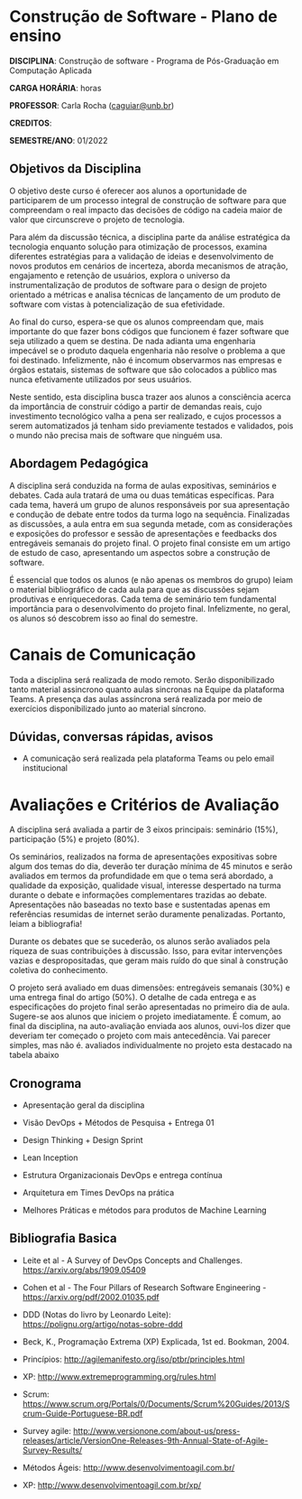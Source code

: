 
# Construção de Software - Plano de ensino

**DISCIPLINA**: Construção de software - Programa de Pós-Graduação em Computação Aplicada

**CARGA HORÁRIA**:  horas

**PROFESSOR**: Carla Rocha (caguiar@unb.br)

**CREDITOS**: 

**SEMESTRE/ANO**: 01/2022



## Objetivos da Disciplina

O objetivo deste curso é oferecer aos alunos a oportunidade de participarem de um processo integral de construção de software para que compreendam o real impacto das decisões de código na cadeia maior de valor que circunscreve o projeto de tecnologia.

Para além da discussão técnica, a disciplina parte da análise estratégica da tecnologia enquanto solução para otimização de processos, examina diferentes estratégias para a validação de ideias e desenvolvimento de novos produtos em cenários de incerteza, aborda mecanismos de atração, engajamento e retenção de usuários, explora o universo da instrumentalização de produtos de software para o design de projeto orientado a métricas e analisa técnicas de lançamento de um produto de software com vistas à potencialização de sua efetividade.

Ao final do curso, espera-se que os alunos compreendam que, mais importante do que fazer bons códigos que funcionem é fazer software que seja utilizado a quem se destina. De nada adianta uma engenharia impecável se o produto daquela engenharia não resolve o problema a que foi destinado. Infelizmente, não é incomum observarmos nas empresas e órgãos estatais, sistemas de software que são colocados a público mas nunca efetivamente utilizados por seus usuários.

Neste sentido, esta disciplina busca trazer aos alunos a consciência acerca da importância de construir código a partir de demandas reais, cujo investimento tecnológico valha a pena ser realizado, e cujos processos a serem automatizados já tenham sido previamente testados e validados, pois o mundo não precisa mais de software que ninguém usa.

 ## Abordagem Pedagógica
 
A disciplina será conduzida na forma de aulas expositivas, seminários e debates. Cada aula tratará de uma ou duas temáticas específicas. Para cada tema, haverá um grupo de alunos responsáveis por sua apresentação e condução de debate entre todos da turma logo na sequência. Finalizadas as discussões, a aula entra em sua segunda metade, com as considerações e exposições do professor e sessão de apresentações e feedbacks dos entregáveis semanais do projeto final. O projeto final consiste em um artigo de estudo de caso, apresentando um aspectos sobre a  construção de software.

É essencial que todos os alunos (e não apenas os membros do grupo) leiam o material bibliográfico de cada aula para que as discussões sejam produtivas e enriquecedoras. Cada tema de seminário tem fundamental importância para o desenvolvimento do projeto final. Infelizmente, no geral, os alunos só descobrem isso ao final do semestre.


# Canais de Comunicação
Toda a disciplina será realizada de modo remoto. Serão disponibilizado tanto material assincrono quanto aulas sincronas na Equipe da plataforma Teams. A presença das aulas assíncrona será realizada por meio de exercícios disponibilizado junto ao material síncrono. 


## Dúvidas, conversas rápidas, avisos
- A comunicação será realizada pela plataforma Teams ou pelo email institucional


# Avaliações e Critérios de Avaliação
A disciplina será avaliada a partir de 3 eixos principais: seminário (15%), participação (5%) e projeto (80%).

Os seminários, realizados na forma de apresentações expositivas sobre algum dos temas do dia, deverão ter duração mínima de 45 minutos e serão avaliados em termos da profundidade em que o tema será abordado, a qualidade da exposição, qualidade visual, interesse despertado na turma durante o debate e informações complementares trazidas ao debate. Apresentações não baseadas no texto base e sustentadas apenas em referências resumidas de internet serão duramente penalizadas. Portanto, leiam a bibliografia!

Durante os debates que se sucederão, os alunos serão avaliados pela riqueza de suas contribuições à discussão. Isso, para evitar intervenções vazias e despropositadas, que geram mais ruído do que sinal à construção coletiva do conhecimento.

O projeto será avaliado em duas dimensões: entregáveis semanais (30%) e uma entrega final do artigo (50%). O detalhe de cada entrega e as especificações do projeto final serão apresentadas no primeiro dia de aula. Sugere-se aos alunos que iniciem o projeto imediatamente. É comum, ao final da disciplina, na auto-avaliação enviada aos alunos, ouvi-los dizer que deveriam ter começado o projeto com mais antecedência. Vai parecer simples, mas não é.
 avaliados individualmente no projeto esta destacado na tabela abaixo


## Cronograma
-  Apresentação geral da disciplina 

- Visão DevOps + Métodos de Pesquisa + Entrega 01

- Design Thinking + Design Sprint 

- Lean Inception 

- Estrutura Organizacionais DevOps e entrega contínua

- Arquitetura em Times DevOps na prática

 - Melhores Práticas e métodos para produtos de Machine Learning



## Bibliografia Basica
- Leite et al - A Survey of DevOps Concepts and Challenges. https://arxiv.org/abs/1909.05409
- Cohen et al - The Four Pillars of Research Software Engineering - https://arxiv.org/pdf/2002.01035.pdf
- DDD (Notas do livro by Leonardo Leite): https://polignu.org/artigo/notas-sobre-ddd


-  Beck, K., Programação Extrema (XP) Explicada, 1st ed. Bookman, 2004. 
- Princípios: http://agilemanifesto.org/iso/ptbr/principles.html
- XP: http://www.extremeprogramming.org/rules.html
- Scrum: https://www.scrum.org/Portals/0/Documents/Scrum%20Guides/2013/Scrum-Guide-Portuguese-BR.pdf
- Survey agile: http://www.versionone.com/about-us/press-releases/article/VersionOne-Releases-9th-Annual-State-of-Agile-Survey-Results/
- Métodos Ágeis: http://www.desenvolvimentoagil.com.br/
- XP: http://www.desenvolvimentoagil.com.br/xp/


